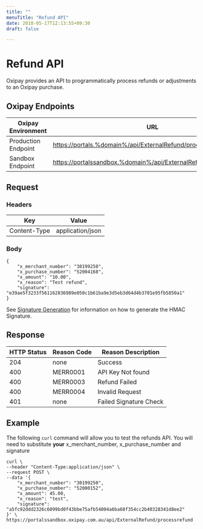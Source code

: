 ```yaml
---
title: ""
menuTitle: "Refund API"
date: 2018-05-17T12:13:55+09:30
draft: false

---
```

# Refund API

Oxipay provides an API to programmatically process refunds or adjustments to an Oxipay purchase.

## Oxipay Endpoints


| Oxipay Environment | URL |
|--------------------|-----|
| Production Endpoint | [https://portals.%domain%/api/ExternalRefund/processrefund](https://secure.%domain%/api/ExternalRefund/processrefund) |
| Sandbox Endpoint | [https://portalssandbox.%domain%/api/ExternalRefund/processrefund](https://securesandbox.%domain%/api/ExternalRefund/processrefund) |


## Request 

### Headers

| Key          | Value            |
|--------------|------------------|
| Content-Type | application/json |

### Body

    {
        "x_merchant_number": "30199250",
        "x_purchase_number": "52004168",
        "x_amount": "10.00",
        "x_reason": "Test refund",
        "signature": "e39ae5f3233f561162836989e050c1b61ba9e3d5eb3d64d4b3701e95fb5850a1"
    }

See [Signature Generation](signature_generation.md) for information on how to generate the HMAC Signature. 

## Response 

| HTTP Status | Reason Code | Reason Description|
|-------------|-------------|-------------------|
|  204        |   none      |   Success         |
|  400        | MERR0001    | API Key Not found |
|  400        | MERR0003    | Refund Failed     |
|  400        | MERR0004    | Invalid Request   |
|  401        | none        | Failed Signature Check|


## Example

The following ``curl`` command will allow you to test the refunds API. You will need to substitute **your** x_merchant_number, x_purchase_number and signature

    curl \
    --header "Content-Type:application/json" \
    --request POST \
    --data '{
        "x_merchant_number": "30199250",
        "x_purchase_number": "52000152",  
        "x_amount": 45.00,
        "x_reason": "test",
        "signature": "a5fc92ddd2326c6099bd0f43bbe75afb54004a6ba68f354cc2b40328341d8ee2"
    }' \    
    https://portalssandbox.oxipay.com.au/api/ExternalRefund/processrefund

